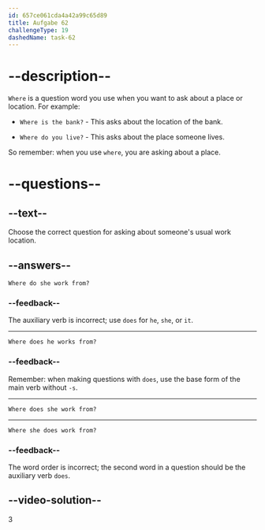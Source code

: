 ```yaml
---
id: 657ce061cda4a42a99c65d89
title: Aufgabe 62
challengeType: 19
dashedName: task-62
---
```


# --description--

`Where` is a question word you use when you want to ask about a place or location. For example:

- `Where is the bank?` - This asks about the location of the bank.

- `Where do you live?` - This asks about the place someone lives.

So remember: when you use `where`, you are asking about a place.

# --questions--

## --text--

Choose the correct question for asking about someone's usual work location.

## --answers--

`Where do she work from?`

### --feedback--

The auxiliary verb is incorrect; use `does` for `he`, `she`, or `it`.

---

`Where does he works from?`

### --feedback--

Remember: when making questions with `does`, use the base form of the main verb without `-s`.

---

`Where does she work from?`

---

`Where she does work from?`

### --feedback--

The word order is incorrect; the second word in a question should be the auxiliary verb `does`.

## --video-solution--

3
